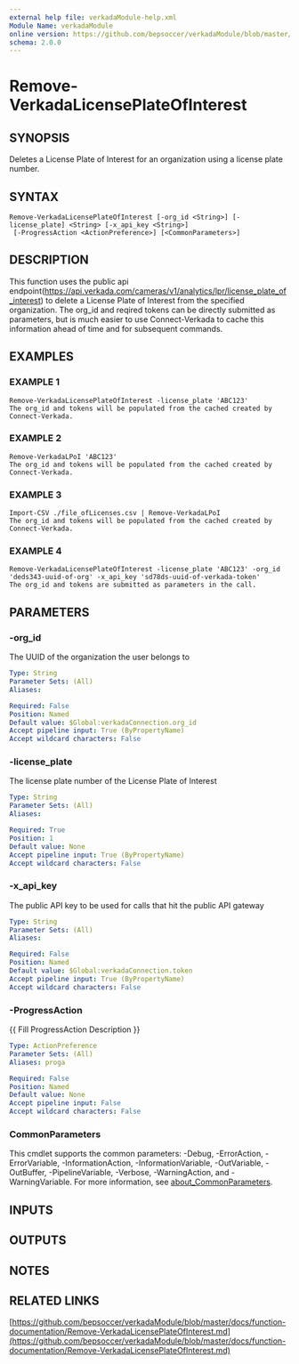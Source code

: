 ```yaml
---
external help file: verkadaModule-help.xml
Module Name: verkadaModule
online version: https://github.com/bepsoccer/verkadaModule/blob/master/docs/function-documentation/Remove-VerkadaLicensePlateOfInterest.md
schema: 2.0.0
---
```


# Remove-VerkadaLicensePlateOfInterest

## SYNOPSIS
Deletes a License Plate of Interest for an organization using a license plate number.

## SYNTAX

```
Remove-VerkadaLicensePlateOfInterest [-org_id <String>] [-license_plate] <String> [-x_api_key <String>]
 [-ProgressAction <ActionPreference>] [<CommonParameters>]
```

## DESCRIPTION
This function uses the public api endpoint(https://api.verkada.com/cameras/v1/analytics/lpr/license_plate_of_interest) to delete a License Plate of Interest from the specified organization.
The org_id and reqired tokens can be directly submitted as parameters, but is much easier to use Connect-Verkada to cache this information ahead of time and for subsequent commands.

## EXAMPLES

### EXAMPLE 1
```
Remove-VerkadaLicensePlateOfInterest -license_plate 'ABC123'
The org_id and tokens will be populated from the cached created by Connect-Verkada.
```

### EXAMPLE 2
```
Remove-VerkadaLPoI 'ABC123'
The org_id and tokens will be populated from the cached created by Connect-Verkada.
```

### EXAMPLE 3
```
Import-CSV ./file_ofLicenses.csv | Remove-VerkadaLPoI
The org_id and tokens will be populated from the cached created by Connect-Verkada.
```

### EXAMPLE 4
```
Remove-VerkadaLicensePlateOfInterest -license_plate 'ABC123' -org_id 'deds343-uuid-of-org' -x_api_key 'sd78ds-uuid-of-verkada-token'
The org_id and tokens are submitted as parameters in the call.
```

## PARAMETERS

### -org_id
The UUID of the organization the user belongs to

```yaml
Type: String
Parameter Sets: (All)
Aliases:

Required: False
Position: Named
Default value: $Global:verkadaConnection.org_id
Accept pipeline input: True (ByPropertyName)
Accept wildcard characters: False
```

### -license_plate
The license plate number of the License Plate of Interest

```yaml
Type: String
Parameter Sets: (All)
Aliases:

Required: True
Position: 1
Default value: None
Accept pipeline input: True (ByPropertyName)
Accept wildcard characters: False
```

### -x_api_key
The public API key to be used for calls that hit the public API gateway

```yaml
Type: String
Parameter Sets: (All)
Aliases:

Required: False
Position: Named
Default value: $Global:verkadaConnection.token
Accept pipeline input: True (ByPropertyName)
Accept wildcard characters: False
```

### -ProgressAction
{{ Fill ProgressAction Description }}

```yaml
Type: ActionPreference
Parameter Sets: (All)
Aliases: proga

Required: False
Position: Named
Default value: None
Accept pipeline input: False
Accept wildcard characters: False
```

### CommonParameters
This cmdlet supports the common parameters: -Debug, -ErrorAction, -ErrorVariable, -InformationAction, -InformationVariable, -OutVariable, -OutBuffer, -PipelineVariable, -Verbose, -WarningAction, and -WarningVariable. For more information, see [about_CommonParameters](http://go.microsoft.com/fwlink/?LinkID=113216).

## INPUTS

## OUTPUTS

## NOTES

## RELATED LINKS

[https://github.com/bepsoccer/verkadaModule/blob/master/docs/function-documentation/Remove-VerkadaLicensePlateOfInterest.md](https://github.com/bepsoccer/verkadaModule/blob/master/docs/function-documentation/Remove-VerkadaLicensePlateOfInterest.md)

